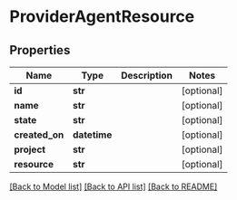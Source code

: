 # ProviderAgentResource


## Properties
Name | Type | Description | Notes
------------ | ------------- | ------------- | -------------
**id** | **str** |  | [optional] 
**name** | **str** |  | [optional] 
**state** | **str** |  | [optional] 
**created_on** | **datetime** |  | [optional] 
**project** | **str** |  | [optional] 
**resource** | **str** |  | [optional] 

[[Back to Model list]](../README.md#documentation-for-models) [[Back to API list]](../README.md#documentation-for-api-endpoints) [[Back to README]](../README.md)


